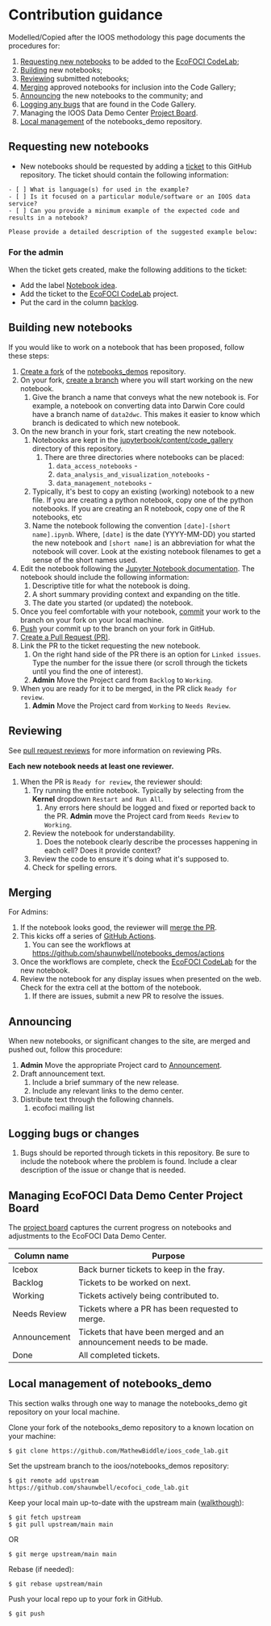 # Contribution guidance

Modelled/Copied after the IOOS methodology this page documents the procedures for:

1. [Requesting new notebooks](#requesting-new-notebooks) to be added to the [EcoFOCI CodeLab](https://shaunwbell.github.io/ecofoci_code_lab);
1. [Building](#building-new-notebooks) new notebooks;
1. [Reviewing](#reviewing) submitted notebooks;
1. [Merging](#merging) approved notebooks for inclusion into the Code Gallery;
1. [Announcing](#announcing) the new notebooks to the community; and
1. [Logging any bugs](#logging-bugs) that are found in the Code Gallery.
1. Managing the IOOS Data Demo Center [Project Board](#managing-ecofoci-data-demo-center-project-board).
1. [Local management](#local-management-of-notebooks_demo) of the notebooks_demo repository.

## Requesting new notebooks

- New notebooks should be requested by adding a [ticket](https://github.com/shaunwbell/ecofoci_code_lab/issues/new) to this GitHub repository. The ticket should contain the following information:

```
- [ ] What is language(s) for used in the example?
- [ ] Is it focused on a particular module/software or an IOOS data service?
- [ ] Can you provide a minimum example of the expected code and results in a notebook?

Please provide a detailed description of the suggested example below:
```

### For the admin

When the ticket gets created, make the following additions to the ticket:

- Add the label [Notebook idea](https://github.com/shaunwbell/ecofoci_code_lab/labels/Notebook%20idea).
- Add the ticket to the [EcoFOCI CodeLab](https://github.com/orgs/shaunwbell/projects/1#card-49928448) project.
- Put the card in the column [backlog](https://github.com/orgs/shaunwbell/projects/1#column-5010196).

## Building new notebooks

If you would like to work on a notebook that has been proposed, follow these steps:

1. [Create a fork](https://docs.github.com/en/github/getting-started-with-github/fork-a-repo) of the [notebooks_demos](https://github.com/shaunwbell/ecofoci_code_lab) repository.
1. On your fork, [create a branch](https://docs.github.com/en/github/collaborating-with-issues-and-pull-requests/creating-and-deleting-branches-within-your-repository) where you will start working on the new notebook.
   1. Give the branch a name that conveys what the new notebook is. For example, a notebook on converting data into Darwin Core could have a branch name of `data2dwc`. This makes it easier to know which branch is dedicated to which new notebook.
1. On the new branch in your fork, start creating the new notebook.
   1. Notebooks are kept in the [jupyterbook/content/code_gallery](https://github.com/shaunwbell/ecofoci_code_lab/tree/main/jupyterbook/content/code_gallery) directory of this repository.
      1. There are three directories where notebooks can be placed:
         1. `data_access_notebooks` -
         2. `data_analysis_and_visualization_notebooks` -
         3. `data_management_notebooks` -
   2. Typically, it's best to copy an existing (working) notebook to a new file. If you are creating a python notebook, copy one of the python notebooks. If you are creating an R notebook, copy one of the R notebooks, etc
   3. Name the notebook following the convention `[date]-[short name].ipynb`. Where, `[date]` is the date (YYYY-MM-DD) you started the new notebook and `[short name]` is an abbreviation for what the notebook will cover. Look at the existing notebook filenames to get a sense of the short names used.
1. Edit the notebook following the [Jupyter Notebook documentation](https://jupyter-notebook.readthedocs.io/en/stable/notebook.html). The notebook should include the following information:
   1. Descriptive title for what the notebook is doing.
   1. A short summary providing context and expanding on the title.
   1. The date you started (or updated) the notebook.
1. Once you feel comfortable with your notebook, [commit](https://github.com/git-guides/git-commit) your work to the branch on your fork on your local machine.
1. [Push](https://github.com/git-guides/git-push) your commit up to the branch on your fork in GitHub.
1. [Create a Pull Request (PR)](https://docs.github.com/en/github/collaborating-with-issues-and-pull-requests/creating-a-pull-request-from-a-fork).
1. Link the PR to the ticket requesting the new notebook.
   1. On the right hand side of the PR there is an option for `Linked issues`. Type the number for the issue there (or scroll through the tickets until you find the one of interest).
   1. **Admin** Move the Project card from `Backlog` to `Working`.
1. When you are ready for it to be merged, in the PR click `Ready for review`.
   1. **Admin** Move the Project card from `Working` to `Needs Review`.

## Reviewing

See [pull request reviews](https://docs.github.com/en/github/collaborating-with-issues-and-pull-requests/about-pull-request-reviews) for more information on reviewing PRs.

**Each new notebook needs at least one reviewer.**

1. When the PR is `Ready for review`, the reviewer should:
   1. Try running the entire notebook. Typically by selecting from the **Kernel** dropdown `Restart and Run All`.
      1. Any errors here should be logged and fixed or reported back to the PR. **Admin** move the Project card from `Needs Review` to `Working`.
   1. Review the notebook for understandability.
      1. Does the notebook clearly describe the processes happening in each cell? Does it provide context?
   1. Review the code to ensure it's doing what it's supposed to.
   1. Check for spelling errors.

## Merging

For Admins:

1. If the notebook looks good, the reviewer will [merge the PR](https://docs.github.com/en/github/collaborating-with-issues-and-pull-requests/merging-a-pull-request).
1. This kicks off a series of [GitHub Actions](https://github.com/features/actions).
   1. You can see the workflows at https://github.com/shaunwbell/notebooks_demos/actions
1. Once the workflows are complete, check the [EcoFOCI CodeLab](https://shaunwbell.github.io/ecofoci_code_lab/) for the new notebook.
1. Review the notebook for any display issues when presented on the web. Check for the extra cell at the bottom of the notebook.
   1. If there are issues, submit a new PR to resolve the issues.

## Announcing

When new notebooks, or significant changes to the site, are merged and pushed out, follow this procedure:

1. **Admin** Move the appropriate Project card to [Announcement](https://github.com/orgs/shaunwbell/projects/1#column-13186308).
1. Draft announcement text.
   1. Include a brief summary of the new release.
   1. Include any relevant links to the demo center.
1. Distribute text through the following channels.
   1. ecofoci mailing list

## Logging bugs or changes

1. Bugs should be reported through tickets in this repository. Be sure to include the notebook where the problem is found. Include a clear description of the issue or change that is needed.

## Managing EcoFOCI Data Demo Center Project Board

The [project board](https://github.com/orgs/shaunwbell/projects/1) captures the current progress on notebooks and adjustments to the EcoFOCI Data Demo Center.

| **Column name** | **Purpose**                                                         |
| --------------- | ------------------------------------------------------------------- |
| Icebox          | Back burner tickets to keep in the fray.                            |
| Backlog         | Tickets to be worked on next.                                       |
| Working         | Tickets actively being contributed to.                              |
| Needs Review    | Tickets where a PR has been requested to merge.                     |
| Announcement    | Tickets that have been merged and an announcement needs to be made. |
| Done            | All completed tickets.                                              |

## Local management of notebooks_demo

This section walks through one way to manage the notebooks_demo git repository on your local machine.

Clone your fork of the notebooks_demo repository to a known location on your machine:

`$ git clone https://github.com/MathewBiddle/ioos_code_lab.git`

Set the upstream branch to the ioos/notebooks_demos repository:

`$ git remote add upstream https://github.com/shaunwbell/ecofoci_code_lab.git`

Keep your local main up-to-date with the upstream main ([walkthough](https://stefanbauer.me/articles/how-to-keep-your-git-fork-up-to-date)):

```
$ git fetch upstream
$ git pull upstream/main main
```

OR

```
$ git merge upstream/main main
```

Rebase (if needed):

```
$ git rebase upstream/main
```

Push your local repo up to your fork in GitHub.

```
$ git push
```
